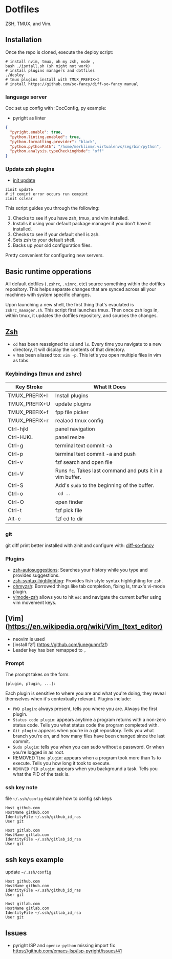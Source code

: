 # Dotfiles

ZSH, TMUX, and Vim. 

## Installation

Once the repo is cloned, execute the deploy script:

```
# install nvim, tmux, oh my zsh, node , 
bash ./isntall.sh (sh might not work)
# install plugins managers and dotfiles
./deploy
# tmux plugins install with TMUX_PREFIX+I 
# install https://github.com/so-fancy/diff-so-fancy manual

```
### language server
Coc set up config with :CocConfig, py example:
* pyright as linter
```.json
{
  "pyright.enable": true,
  "python.linting.enabled": true,
  "python.formatting.provider": "black",
  "python.pythonPath": "/home/merklinm/.virtualenvs/seg/bin/python",
  "python.analysis.typeCheckingMode": "off"
}
```
### Update zsh plugins
* [init update](https://zdharma.github.io/zinit/wiki/)
```
zinit update
# if comint error occurs run compint
zinit cclear
```


This script guides you through the following:

1. Checks to see if you have zsh, tmux, and vim installed. 
2. Installs it using your default package manager if you don't have it installed.
3. Checks to see if your default shell is zsh.
4. Sets zsh to your default shell.
5. Backs up your old configuration files.

Pretty convenient for configuring new servers.


## Basic runtime opperations 

All default dotfiles (`.zshrc`, `.vimrc`, etc) source something within the dotfiles repository. This helps separate changes that are synced across all your machines with system specific changes.

Upon launching a new shell, the first thing that's evaulated is `zshrc_manager.sh`. This script first launches tmux. Then once zsh logs in, within tmux, it updates the dotfiles repository, and sources the changes.

## [Zsh](https://en.wikipedia.org/wiki/Z_shell)

* `cd` has been reassigned to `cd` and `ls`. Every time you navigate to a new directory, it will display the contents of that directory.
* `v` has been aliased too: `vim -p`. This let's you open multiple files in vim as tabs. 


### Keybindings (tmux and zshrc)

| Key Stroke | What It Does |
|------------|--------------|
| TMUX_PREFIX+I     | Install plugins |
| TMUX_PREFIX+U     | update plugins |
| TMUX_PREFIX+f     | fpp file picker |
| TMUX_PREFIX+r     | realaod tmux config |
| Ctrl-hjkl     | panel navigation |
| Ctrl-HJKL     | panel resize |
| Ctrl-g     | terminal text commit -a 
| Ctrl-p     | terminal text commit -a and push
| Ctrl-v     | fzf search and open file
| Ctrl-V     | Runs ``fc``. Takes last command and puts it in a vim buffer. |
| Ctrl-S     | Add's ``sudo`` to the beginning of the buffer. |
| Ctrl-o     | `` cd ..``
| Ctrl-O     | open finder
| Ctrl-t     | fzf  pick file 
| Alt-c     | fzf cd to dir

### git 
git diff print better installed with zinit and configure with: 
[diff-so-fancy](https://github.com/so-fancy/diff-so-fancy)

### Plugins

* [zsh-autosuggestions](https://github.com/zsh-users/zsh-autosuggestions): Searches your history while you type and provides suggestions.
* [zsh-syntax-highlighting](https://github.com/zsh-users/zsh-syntax-highlighting/tree/ad522a091429ba180c930f84b2a023b40de4dbcc): Provides fish style syntax highlighting for zsh.
* [ohmyzsh](https://github.com/robbyrussell/oh-my-zsh/tree/291e96dcd034750fbe7473482508c08833b168e3): Borrowed things like tab completion, fixing ls, tmux's vi-mode plugin.
* [vimode-zsh](https://github.com/robbyrussell/oh-my-zsh/tree/master/plugins/vi-mode) allows you to hit `esc` and navigate the current buffer using vim movement keys.

## [Vim](https://en.wikipedia.org/wiki/Vim_(text_editor)
* neovim is used
* [install fzf] (https://github.com/junegunn/fzf) 
* Leader key has ben remapped to `,`
 

### Prompt
The prompt takes on the form:

```
[plugin, plugin, ...]: 
```

Each plugin is sensitive to where you are and what you're doing, they reveal themselves when it's contextually relevant. Plugins include:

* `PWD plugin`: always present, tells you where you are. Always the first plugin.
* `Status code plugin`: appears anytime a program returns with a non-zero status code. Tells you what status code the program completed with. 
* `Git plugin`: appears when you're in a git repository. Tells you what branch you're on, and how many files have been changed since the last commit.
* `Sudo plugin`: tells you when you can sudo without a password. Or when you're logged in as root.
* REMOVED `Time plugin`: appears when a program took more than 1s to execute. Tells you how long it took to execute.
* `REMOVED PID plugin`: appears when you background a task. Tells you what the PID of the task is.
### ssh key note

file `~/.ssh/config` example how to config ssh keys
```config
Host github.com
HostName github.com
IdentityFile ~/.ssh/github_id_ras
User git

Host gitlab.com
HostName gitlab.com
IdentityFile ~/.ssh/gitlab_id_rsa
User git
```

## ssh keys example

update `~/.ssh/config`

```
Host github.com
HostName github.com
IdentityFile ~/.ssh/github_id_ras
User git

Host gitlab.com
HostName gitlab.com
IdentityFile ~/.ssh/gitlab_id_rsa
User git
```

## Issues
- pyright lSP and `opencv-python` missing import fix https://github.com/emacs-lsp/lsp-pyright/issues/41
